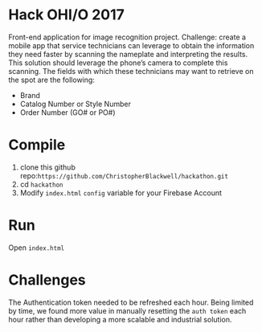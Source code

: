 # Hack OHI/O 2017
Front-end application for image recognition project.
Challenge: create a mobile app that service technicians can
leverage to obtain the information they need faster by scanning the nameplate and interpreting the
results. This solution should leverage the phone’s camera to complete this scanning. The fields with
which these technicians may want to retrieve on the spot are the following:
* Brand
* Catalog Number or Style Number
* Order Number (GO# or PO#)

# Compile
1) clone this github repo:`https://github.com/ChristopherBlackwell/hackathon.git`
2) cd `hackathon`
3) Modify `index.html` `config` variable for your Firebase Account

# Run
 Open `index.html`

 # Challenges
 The Authentication token needed to be refreshed each hour. Being limited by time, we found more value in manually resetting the `auth token` each hour rather than developing a more scalable and industrial solution.
